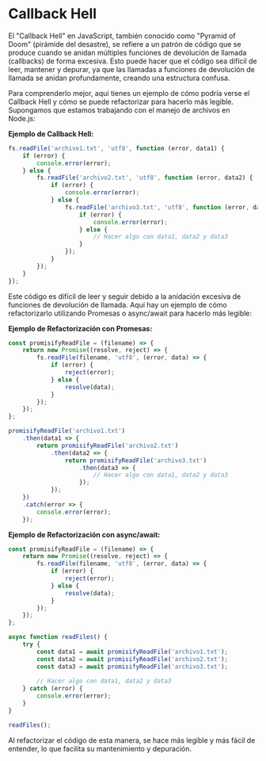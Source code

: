 # Callback Hell

El "Callback Hell" en JavaScript, también conocido como "Pyramid of Doom" (pirámide del desastre), se refiere a un patrón de código que se produce cuando se anidan múltiples funciones de devolución de llamada (callbacks) de forma excesiva. Esto puede hacer que el código sea difícil de leer, mantener y depurar, ya que las llamadas a funciones de devolución de llamada se anidan profundamente, creando una estructura confusa. 

Para comprenderlo mejor, aquí tienes un ejemplo de cómo podría verse el Callback Hell y cómo se puede refactorizar para hacerlo más legible. Supongamos que estamos trabajando con el manejo de archivos en Node.js:

**Ejemplo de Callback Hell:**

```javascript
fs.readFile('archivo1.txt', 'utf8', function (error, data1) {
    if (error) {
        console.error(error);
    } else {
        fs.readFile('archivo2.txt', 'utf8', function (error, data2) {
            if (error) {
                console.error(error);
            } else {
                fs.readFile('archivo3.txt', 'utf8', function (error, data3) {
                    if (error) {
                        console.error(error);
                    } else {
                        // Hacer algo con data1, data2 y data3
                    }
                });
            }
        });
    }
});
```

Este código es difícil de leer y seguir debido a la anidación excesiva de funciones de devolución de llamada. Aquí hay un ejemplo de cómo refactorizarlo utilizando Promesas o async/await para hacerlo más legible:

**Ejemplo de Refactorización con Promesas:**

```javascript
const promisifyReadFile = (filename) => {
    return new Promise((resolve, reject) => {
        fs.readFile(filename, 'utf8', (error, data) => {
            if (error) {
                reject(error);
            } else {
                resolve(data);
            }
        });
    });
};

promisifyReadFile('archivo1.txt')
    .then(data1 => {
        return promisifyReadFile('archivo2.txt')
            .then(data2 => {
                return promisifyReadFile('archivo3.txt')
                    .then(data3 => {
                        // Hacer algo con data1, data2 y data3
                    });
            });
    })
    .catch(error => {
        console.error(error);
    });
```

**Ejemplo de Refactorización con async/await:**

```javascript
const promisifyReadFile = (filename) => {
    return new Promise((resolve, reject) => {
        fs.readFile(filename, 'utf8', (error, data) => {
            if (error) {
                reject(error);
            } else {
                resolve(data);
            }
        });
    });
};

async function readFiles() {
    try {
        const data1 = await promisifyReadFile('archivo1.txt');
        const data2 = await promisifyReadFile('archivo2.txt');
        const data3 = await promisifyReadFile('archivo3.txt');
        
        // Hacer algo con data1, data2 y data3
    } catch (error) {
        console.error(error);
    }
}

readFiles();
```

Al refactorizar el código de esta manera, se hace más legible y más fácil de entender, lo que facilita su mantenimiento y depuración.
